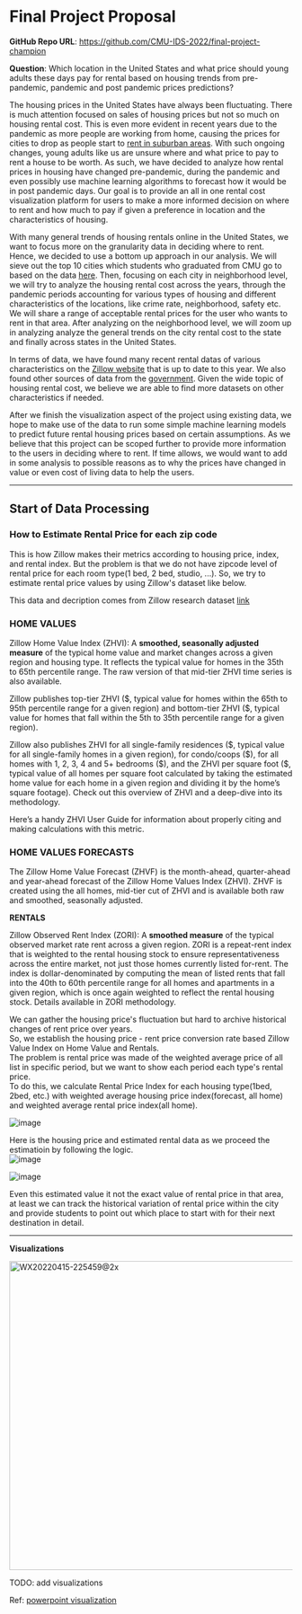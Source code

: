 # Final Project Proposal

**GitHub Repo URL**: https://github.com/CMU-IDS-2022/final-project-champion

**Question**: Which location in the United States and what price should young adults these days pay for rental based on housing trends from pre-pandemic, pandemic and post pandemic prices predictions?

The housing prices in the United States have always been fluctuating. There is much attention focused on sales of housing prices but not so much on housing rental cost. This is even more evident in recent years due to the pandemic as more people are working from home, causing the prices for cities to drop as people start to [rent in suburban areas](https://www.census.gov/library/stories/2021/10/zillow-and-census-bureau-data-show-pandemics-impact-on-housing-market.html#:~:text=working%20from%20home.-,Zillow%20found%20that%20nearly%20two%20million%20renters%20unable%20to%20afford,pandemic%20hit%20the%20United%20States.). With such ongoing changes, young adults like us are unsure where and what price to pay to rent a house to be worth. As such, we have decided to analyze how rental prices in housing have changed pre-pandemic, during the pandemic and even possibly use machine learning algorithms to forecast how it would be in post pandemic days. Our goal is to provide an all in one rental cost visualization platform for users to make a more informed decision on where to rent and how much to pay if given a preference in location and the characteristics of housing.

With many general trends of housing rentals online in the United States, we want to focus more on the granularity data in deciding where to rent. Hence, we decided to use a bottom up approach in our analysis. We will sieve out the top 10 cities which students who graduated from CMU go to based on the data [here](https://www.cmu.edu/career/outcomes/post-grad-dashboard.html). Then, focusing on each city in neighborhood level, we will try to analyze the housing rental cost across the years, through the pandemic periods accounting for various types of housing and different characteristics of the locations, like crime rate, neighborhood, safety etc. We will share a range of acceptable rental prices for the user who wants to rent in that area. After analyzing on the neighborhood level, we will zoom up in analyzing analyze the general trends on the city rental cost to the state and finally across states in the United States.

In terms of data, we have found many recent rental datas of various characteristics on the [Zillow website](https://www.zillow.com/research/data/) that is up to date to this year. We also found other sources of data from the [government](https://www.fhfa.gov/DataTools/Downloads/Pages/House-Price-Index-Datasets.aspx). Given the wide topic of housing rental cost, we believe we are able to find more datasets on other characteristics if needed.

After we finish the visualization aspect of the project using existing data, we hope to make use of the data to run some simple machine learning models to predict future rental housing prices based on certain assumptions. As we believe that this project can be scoped further to provide more information to the users in deciding where to rent. If time allows, we would want to add in some analysis to possible reasons as to why the prices have changed in value or even cost of living data to help the users.

----------------
## Start of Data Processing

### How to Estimate Rental Price for each zip code  

This is how Zillow makes their metrics according to housing price, index, and rental index. But the problem is that we do not have zipcode level of rental price for each room type(1 bed, 2 bed, studio, ...). So, we try to estimate rental price values by using Zillow's dataset like below. 

This data and decription comes from Zillow research dataset [link](https://www.zillow.com/research/data/)  

### HOME VALUES

Zillow Home Value Index (ZHVI): A **smoothed, seasonally adjusted measure** of the typical home value and market changes across a given region and housing type. It reflects the typical value for homes in the 35th to 65th percentile range. The raw version of that mid-tier ZHVI time series is also available.

Zillow publishes top-tier ZHVI (\$, typical value for homes within the 65th to 95th percentile range for a given region) and bottom-tier ZHVI ($, typical value for homes that fall within the 5th to 35th percentile range for a given region).

Zillow also publishes ZHVI for all single-family residences (\$, typical value for all single-family homes in a given region), for condo/coops (\$), for all homes with 1, 2, 3, 4 and 5+ bedrooms (\$), and the ZHVI per square foot (\$, typical value of all homes per square foot calculated by taking the estimated home value for each home in a given region and dividing it by the home’s square footage). Check out this overview of ZHVI and a deep-dive into its methodology. 

Here’s a handy ZHVI User Guide for information about properly citing and making calculations with this metric.

### HOME VALUES FORECASTS

The Zillow Home Value Forecast (ZHVF) is the month-ahead, quarter-ahead and year-ahead forecast of the Zillow Home Values Index (ZHVI). ZHVF is created using the all homes, mid-tier cut of ZHVI and is available both raw and smoothed, seasonally adjusted.

**RENTALS**

Zillow Observed Rent Index (ZORI): A **smoothed measure** of the typical observed market rate rent across a given region. ZORI is a repeat-rent index that is weighted to the rental housing stock to ensure representativeness across the entire market, not just those homes currently listed for-rent. The index is dollar-denominated by computing the mean of listed rents that fall into the 40th to 60th percentile range for all homes and apartments in a given region, which is once again weighted to reflect the rental housing stock. Details available in ZORI methodology.

We can gather the housing price's fluctuation but hard to archive historical changes of rent price over years.  
So, we establish the housing price - rent price conversion rate based Zillow Value Index on Home Value and Rentals.  
The problem is rental price was made of the weighted average price of all list in specific period, but we want to show each period each type's rental price.  
To do this, we calculate Rental Price Index for each housing type(1bed, 2bed, etc.) with weighted average housing price index(forecast, all home) and weighted average rental price index(all home).

![image](https://user-images.githubusercontent.com/79838132/163627104-e83e8411-7da0-41ff-b4d1-976349d8c9e4.png)

Here is the housing price and estimated rental data as we proceed the estimatioin by following the logic.  
![image](https://user-images.githubusercontent.com/79838132/163627250-3b30736f-6789-420a-a987-7ce96b75f1b7.png)

![image](https://user-images.githubusercontent.com/79838132/163627279-12d5db8d-4268-40a6-838f-62c769163744.png)


Even this estimated value it not the exact value of rental price in that area, at least we can track the historical variation of rental price within the city and provide students to point out which place to start with for their next destination in detail.  

----------------------------------------------------------------
**Visualizations**

<img width="550" alt="WX20220415-225459@2x" src="https://user-images.githubusercontent.com/97925469/163658837-ad662ff5-04c1-4759-bdbb-4fd45e783e01.png">


TODO: add visualizations

Ref: [powerpoint visualization](https://docs.google.com/presentation/d/1knz1n-LBvtL3ET3bLN5FyZnN-cmNViw0l_zkHrjORmM/edit?usp=sharing)
